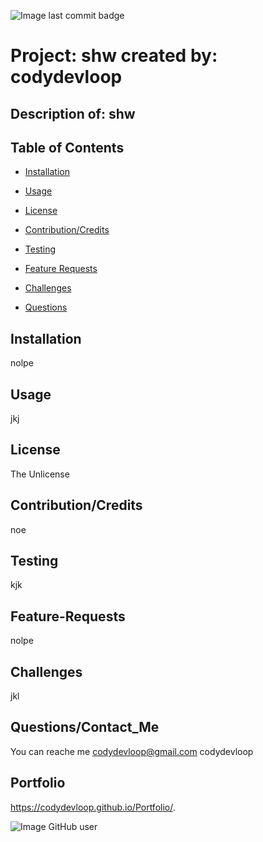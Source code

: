 ![Image last commit badge]( https://img.shields.io/github/last-commit/codydevloop/readMeFileGeneratorApp)

   # Project: shw created by: codydevloop
   ## Description of: shw
   ## Table of Contents
   * [Installation](#installation)
  
   * [Usage](#usage)
   
   * [License](#license)

   * [Contribution/Credits](#Contributions/Credits)
  
   * [Testing](#testing)
 
   * [Feature Requests](#Feature-Requests)
   
   * [Challenges](#challenges)
  
   * [Questions](#questions)

## Installation
nolpe
## Usage
jkj
## License
The Unlicense
## Contribution/Credits
noe
## Testing
kjk
## Feature-Requests
nolpe
## Challenges
jkl
## Questions/Contact_Me
You can reache me codydevloop@gmail.com
codydevloop 
## Portfolio
https://codydevloop.github.io/Portfolio/.

![Image GitHub user](https://avatars3.githubusercontent.com/u/60554516?v=4)

  
